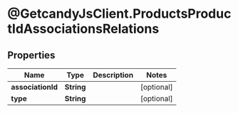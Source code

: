 # @GetcandyJsClient.ProductsProductIdAssociationsRelations

## Properties

Name | Type | Description | Notes
------------ | ------------- | ------------- | -------------
**associationId** | **String** |  | [optional] 
**type** | **String** |  | [optional] 


